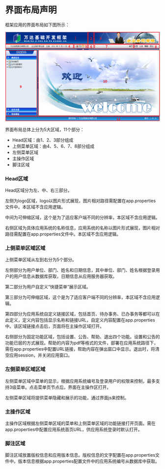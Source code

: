# 界面布局声明

框架应用的界面布局如下图所示：

![界面布局](../image/view_layout_1.png "界面布局图")

界面布局总体上分为5大区域，11个部分：

+ Head区域：由1、2、3部分组成
+ 上侧菜单区域：由4、5、6、7、8部分组成
+ 左侧菜单区域
+ 主操作区域
+ 脚注区域

### Head区域

Head区域分为左、中、右三部分。

左侧为logo区域，logo以图片形式展现，图片相对路径需配置在app.properties文件中。本区域不含应用逻辑。

中间为可伸缩区域，这个是为了适应客户端不同的分辨率，本区域不含应用逻辑。

右侧区域为具体应用系统的名称信息，应用系统的名称以图片形式展现，图片相对路径需配置在app.properties文件中。本区域不含应用逻辑。

### 上侧菜单区域区域

上侧菜单区域从左到右分为5个部分。

左侧部分为用户单位、部门、姓名和日期信息，其中单位、部门、姓名根据登录用户的用户信息从数据库获取，日期信息从应用服务器获取。

第二部分为用户自定义“快捷菜单”展示区域。

第三部分为可伸缩区域，这个是为了适应客户端不同的分辨率，本区域不含应用逻辑。

第四部分为应用系统自定义链接区域，包括首页、待办事务、已办事务等都可以在此定义，定义内容包括显示名称和链接URL，自定义内容配置在app.properties中。该区域链接点击后，页面将在主操作区域打开。

右侧部分为固定功能区域，包括设置、公告、帮助、退出四个功能。设置和公告的功能已层的方式展现。帮助的内容为pdf等格式的文件，部署在应用系统路径下，需在app.properties中配置URL链接，帮助内容在弹出窗口中显示。退出时，将清空应用session，并关闭应用窗口。

### 左侧菜单区域区域

左侧菜单区域中菜单的显示，根据应用系统编号及登录用户的权限来控制，最多支持3级菜单。点击菜单页节点后，界面在主操作区打开。

左侧菜单区域将提供菜单隐藏和展示的功能，通过界面js来控制。

### 主操作区域

主操作区域根据左侧菜单区域的菜单和上侧菜单区域的功能链接打开页面。需在app.properties中配置应用系统首页URL，供应用系统登录时默认打开。

### 脚注区域

脚注区域放置版权信息和应用版本信息。版权信息的文字配置在app.properties文件中。版本信息根据app.properties配置文件中的应用系统编号从数据库中获取。